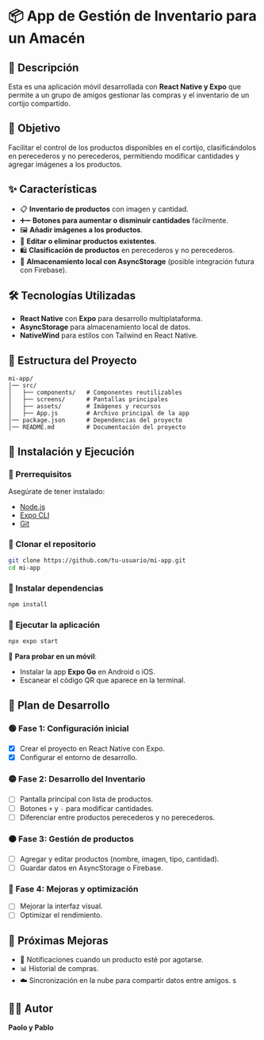 # 📦 App de Gestión de Inventario para un Amacén

## 📌 Descripción
Esta es una aplicación móvil desarrollada con **React Native y Expo** que permite a un grupo de amigos gestionar las compras y el inventario de un cortijo compartido. 

## 🎯 Objetivo
Facilitar el control de los productos disponibles en el cortijo, clasificándolos en perecederos y no perecederos, permitiendo modificar cantidades y agregar imágenes a los productos.

## ✨ Características
- 📋 **Inventario de productos** con imagen y cantidad.
- ➕➖ **Botones para aumentar o disminuir cantidades** fácilmente.
- 🖼 **Añadir imágenes a los productos**.
- 📝 **Editar o eliminar productos existentes**.
- 🛍 **Clasificación de productos** en perecederos y no perecederos.
- 💾 **Almacenamiento local con AsyncStorage** (posible integración futura con Firebase).

## 🛠 Tecnologías Utilizadas
- **React Native** con **Expo** para desarrollo multiplataforma.
- **AsyncStorage** para almacenamiento local de datos.
- **NativeWind** para estilos con Tailwind en React Native.

## 📂 Estructura del Proyecto
```
mi-app/
│── src/
│   ├── components/   # Componentes reutilizables
│   ├── screens/      # Pantallas principales
│   ├── assets/       # Imágenes y recursos
│   ├── App.js        # Archivo principal de la app
│── package.json      # Dependencias del proyecto
│── README.md         # Documentación del proyecto
```

## 🚀 Instalación y Ejecución
### 🔹 Prerrequisitos
Asegúrate de tener instalado:
- [Node.js](https://nodejs.org/)
- [Expo CLI](https://docs.expo.dev/get-started/installation/)
- [Git](https://git-scm.com/)

### 🔹 Clonar el repositorio
```sh
git clone https://github.com/tu-usuario/mi-app.git
cd mi-app
```

### 🔹 Instalar dependencias
```sh
npm install
```

### 🔹 Ejecutar la aplicación
```sh
npx expo start
```

📱 **Para probar en un móvil**:
- Instalar la app **Expo Go** en Android o iOS.
- Escanear el código QR que aparece en la terminal.

## 📅 Plan de Desarrollo
### 🟢 **Fase 1: Configuración inicial**
- [x] Crear el proyecto en React Native con Expo.
- [x] Configurar el entorno de desarrollo.

### 🟡 **Fase 2: Desarrollo del Inventario**
- [ ] Pantalla principal con lista de productos.
- [ ] Botones `+` y `-` para modificar cantidades.
- [ ] Diferenciar entre productos perecederos y no perecederos.

### 🟠 **Fase 3: Gestión de productos**
- [ ] Agregar y editar productos (nombre, imagen, tipo, cantidad).
- [ ] Guardar datos en AsyncStorage o Firebase.

### 🔵 **Fase 4: Mejoras y optimización**
- [ ] Mejorar la interfaz visual.
- [ ] Optimizar el rendimiento.

## 📌 Próximas Mejoras
- 🔔 Notificaciones cuando un producto esté por agotarse.
- 📊 Historial de compras.
- ☁️ Sincronización en la nube para compartir datos entre amigos.
s
## 👨‍💻 Autor
**Paolo y Pablo** 
